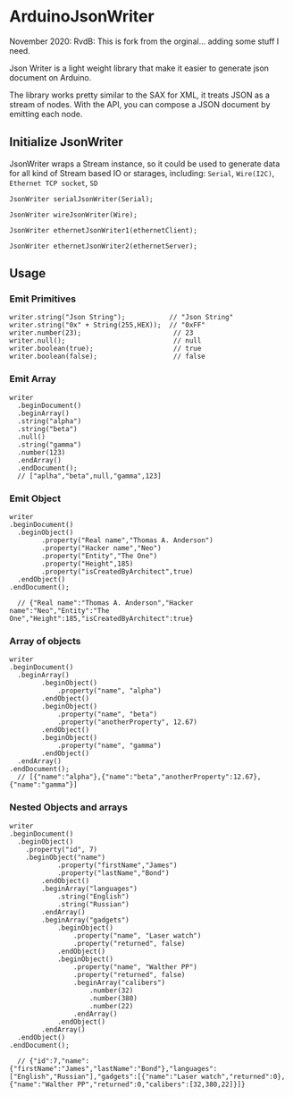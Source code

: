 ArduinoJsonWriter
=================

November 2020: RvdB: This is fork from the orginal... adding some stuff I need. 

Json Writer is a light weight library that make it easier to generate json document on Arduino.

The library works pretty similar to the SAX for XML, it treats JSON as a stream of nodes. With the API, you can compose a JSON document by emitting each node.


Initialize JsonWriter
---------------------
JsonWriter wraps a Stream instance, so it could be used to generate data for all kind of Stream based IO or starages, including: `Serial`, `Wire(I2C)`, `Ethernet TCP socket`, `SD`


	JsonWriter serialJsonWriter(Serial);

	JsonWriter wireJsonWriter(Wire);

	JsonWriter ethernetJsonWriter1(ethernetClient);

	JsonWriter ethernetJsonWriter2(ethernetServer);


Usage
------

### Emit Primitives
 
	writer.string("Json String");           // "Json String"
	writer.string("0x" + String(255,HEX));  // "0xFF"
	writer.number(23);						 // 23
	writer.null();							 // null
	writer.boolean(true);					 // true	
	writer.boolean(false);					 // false

### Emit Array
	writer
	  .beginDocument()
	  .beginArray()
	  .string("alpha")
	  .string("beta")
	  .null()
	  .string("gamma")
	  .number(123)
	  .endArray()
	  .endDocument(); 					        
	  // ["aplha","beta",null,"gamma",123]

### Emit Object
	writer
	.beginDocument()
	  .beginObject()
            .property("Real name","Thomas A. Anderson")
            .property("Hacker name","Neo")
            .property("Entity","The One")
            .property("Height",185)
            .property("isCreatedByArchitect",true)
	  .endObject()
	.endDocument();  
	  
	  // {"Real name":"Thomas A. Anderson","Hacker name":"Neo","Entity":"The One","Height":185,"isCreatedByArchitect":true}
	  
### Array of objects
	writer
	.beginDocument()
	  .beginArray()
            .beginObject()
                .property("name", "alpha")
            .endObject()
            .beginObject()
                .property("name", "beta")
                .property("anotherProperty", 12.67)
            .endObject()
            .beginObject()
                .property("name", "gamma")
            .endObject()
	  .endArray()
	.endDocument(); 					        
	  // [{"name":"alpha"},{"name":"beta","anotherProperty":12.67},{"name":"gamma"}]
	  
### Nested Objects and arrays
	writer
	.beginDocument()
	  .beginObject()
	    .property("id", 7)
	    .beginObject("name")
                .property("firstName","James")
                .property("lastName","Bond")
            .endObject()
            .beginArray("languages")
                .string("English")
                .string("Russian")
            .endArray()
            .beginArray("gadgets")
                .beginObject()
                    .property("name", "Laser watch")
                    .property("returned", false)
                .endObject()
                .beginObject()
                    .property("name", "Walther PP")
                    .property("returned", false)
                    .beginArray("calibers")
                        .number(32)
                        .number(380)
                        .number(22)
                    .endArray()
                .endObject()
            .endArray()
	  .endObject()
  	.endDocument();   
	  
	  // {"id":7,"name":{"firstName":"James","lastName":"Bond"},"languages":["English","Russian"],"gadgets":[{"name":"Laser watch","returned":0},{"name":"Walther PP","returned":0,"calibers":[32,380,22]}]}
	  
